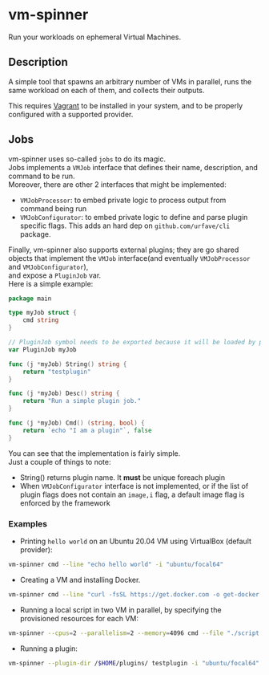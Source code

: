 # vm-spinner

Run your workloads on ephemeral Virtual Machines.

## Description

A simple tool that spawns an arbitrary number of VMs in parallel, runs the same workload on each of them, and collects their outputs.

This requires [Vagrant](https://www.vagrantup.com/) to be installed in your system, and to be properly configured with a supported provider.

## Jobs

vm-spinner uses so-called `jobs` to do its magic.  
Jobs implements a `VMJob` interface that defines their name, description, and command to be run.  
Moreover, there are other 2 interfaces that might be implemented:  
* `VMJobProcessor`: to embed private logic to process output from command being run
* `VMJobConfigurator`: to embed private logic to define and parse plugin specific flags. This adds an hard dep on `github.com/urfave/cli` package.

Finally, vm-spinner also supports external plugins; they are go shared objects that implement the `VMJob` interface(and eventually `VMJobProcessor` and `VMJobConfigurator`),   
and expose a `PluginJob` var.  
Here is a simple example:

```go
package main

type myJob struct {
	cmd string
}

// PluginJob symbol needs to be exported because it will be loaded by plugin framework
var PluginJob myJob

func (j *myJob) String() string {
	return "testplugin"
}

func (j *myJob) Desc() string {
	return "Run a simple plugin job."
}

func (j *myJob) Cmd() (string, bool) {
	return `echo "I am a plugin"`, false
}
```

You can see that the implementation is fairly simple.  
Just a couple of things to note:

* String() returns plugin name. It **must** be unique foreach plugin
* When `VMJobConfigurator` interface is not implemented, or if the list of plugin flags does not contain an `image,i` flag, a default image flag is enforced by the framework

### Examples

* Printing `hello world` on an Ubuntu 20.04 VM using VirtualBox (default provider):
```bash
vm-spinner cmd --line "echo hello world" -i "ubuntu/focal64"
```

* Creating a VM and installing Docker.
```bash
vm-spinner cmd --line "curl -fsSL https://get.docker.com -o get-docker.sh && sh ./get-docker.sh" -i "ubuntu/focal64"
```

* Running a local script in two VM in parallel, by specifying the provisioned resources for each VM:
```bash
vm-spinner --cpus=2 --parallelism=2 --memory=4096 cmd --file "./script.sh" -i "ubuntu/focal64" -i "ubuntu/bionic64"
```

* Running a plugin:
```bash
vm-spinner --plugin-dir /$HOME/plugins/ testplugin -i "ubuntu/focal64"
```

